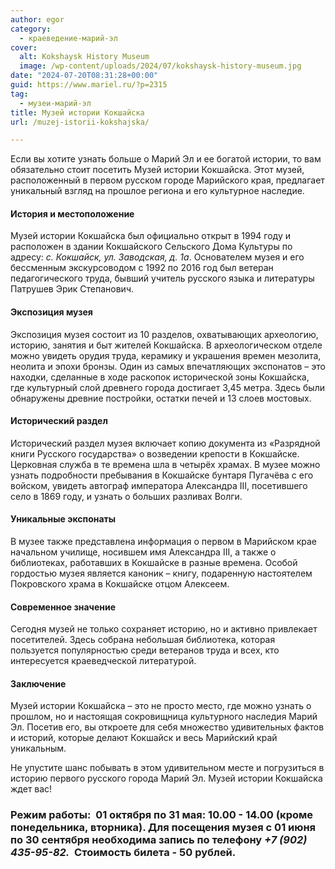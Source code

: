 ```yaml
---
author: egor
category:
  - краеведение-марий-эл
cover:
  alt: Kokshaysk History Museum
  image: /wp-content/uploads/2024/07/kokshaysk-history-museum.jpg
date: "2024-07-20T08:31:28+00:00"
guid: https://www.mariel.ru/?p=2315
tag:
  - музеи-марий-эл
title: Музей истории Кокшайска
url: /muzej-istorii-kokshajska/

---
```

Если вы хотите узнать больше о Марий Эл и ее богатой истории, то вам обязательно стоит посетить Музей истории Кокшайска. Этот музей, расположенный в первом русском городе Марийского края, предлагает уникальный взгляд на прошлое региона и его культурное наследие.

#### История и местоположение

Музей истории Кокшайска был официально открыт в 1994 году и расположен в здании Кокшайского Сельского Дома Культуры по адресу: _с. Кокшайск, ул. Заводская, д. 1а_. Основателем музея и его бессменным экскурсоводом с 1992 по 2016 год был ветеран педагогического труда, бывший учитель русского языка и литературы Патрушев Эрик Степанович.

#### Экспозиция музея

Экспозиция музея состоит из 10 разделов, охватывающих археологию, историю, занятия и быт жителей Кокшайска. В археологическом отделе можно увидеть орудия труда, керамику и украшения времен мезолита, неолита и эпохи бронзы. Один из самых впечатляющих экспонатов – это находки, сделанные в ходе раскопок исторической зоны Кокшайска, где культурный слой древнего города достигает 3,45 метра. Здесь были обнаружены древние постройки, остатки печей и 13 слоев мостовых.

#### Исторический раздел

Исторический раздел музея включает копию документа из «Разрядной книги Русского государства» о возведении крепости в Кокшайске. Церковная служба в те времена шла в четырёх храмах. В музее можно узнать подробности пребывания в Кокшайске бунтаря Пугачёва с его войском, увидеть автограф императора Александра III, посетившего село в 1869 году, и узнать о больших разливах Волги.

#### Уникальные экспонаты

В музее также представлена информация о первом в Марийском крае начальном училище, носившем имя Александра III, а также о библиотеках, работавших в Кокшайске в разные времена. Особой гордостью музея является каноник – книгу, подаренную настоятелем Покровского храма в Кокшайске отцом Алексеем.

#### Современное значение

Сегодня музей не только сохраняет историю, но и активно привлекает посетителей. Здесь собрана небольшая библиотека, которая пользуется популярностью среди ветеранов труда и всех, кто интересуется краеведческой литературой.

#### Заключение

Музей истории Кокшайска – это не просто место, где можно узнать о прошлом, но и настоящая сокровищница культурного наследия Марий Эл. Посетив его, вы откроете для себя множество удивительных фактов и историй, которые делают Кокшайск и весь Марийский край уникальным.

Не упустите шанс побывать в этом удивительном месте и погрузиться в историю первого русского города Марий Эл. Музей истории Кокшайска ждет вас!

### Режим работы:  01 октября по 31 мая: 10.00 - 14.00 (кроме понедельника, вторника). Для посещения музея с 01 июня по 30 сентября необходима запись по телефону _+7 (902) 435-95-82._  Стоимость билета \- 50 рублей.
